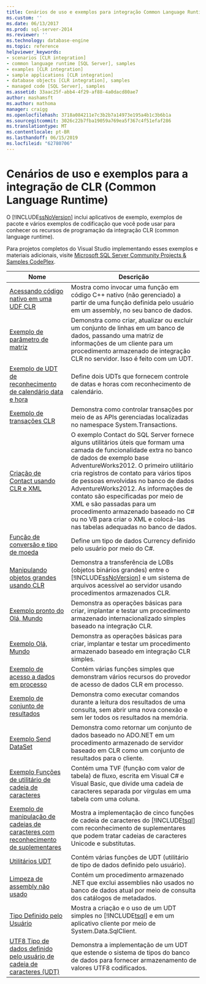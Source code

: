 ```yaml
---
title: Cenários de uso e exemplos para integração Common Language Runtime (CLR) | Microsoft Docs
ms.custom: ''
ms.date: 06/13/2017
ms.prod: sql-server-2014
ms.reviewer: ''
ms.technology: database-engine
ms.topic: reference
helpviewer_keywords:
- scenarios [CLR integration]
- common language runtime [SQL Server], samples
- examples [CLR integration]
- sample applications [CLR integration]
- database objects [CLR integration], samples
- managed code [SQL Server], samples
ms.assetid: 33aac25f-abb4-4f29-af88-4a0dacd80ae7
author: mashamsft
ms.author: mathoma
manager: craigg
ms.openlocfilehash: 3718a084211e7c3b2b7a14973e195a4b1c3b6b1a
ms.sourcegitcommit: 3026c22b7fba19059a769ea5f367c4f51efaf286
ms.translationtype: MT
ms.contentlocale: pt-BR
ms.lasthandoff: 06/15/2019
ms.locfileid: "62780706"
---
```

# <a name="usage-scenarios-and-examples-for-common-language-runtime-clr-integration"></a>Cenários de uso e exemplos para a integração de CLR (Common Language Runtime)
  O [!INCLUDE[ssNoVersion](../../includes/ssnoversion-md.md)] inclui aplicativos de exemplo, exemplos de pacote e vários exemplos de codificação que você pode usar para conhecer os recursos de programação da integração CLR (common language runtime).  
  
 Para projetos completos do Visual Studio implementando esses exemplos e materiais adicionais, visite [Microsoft SQL Server Community Projects & Samples CodePlex](https://go.microsoft.com/fwlink/?LinkID=193935).  
  
|Nome|Descrição|  
|----------|-----------------|  
|[Acessando código nativo em uma UDF CLR](../../../2014/database-engine/dev-guide/accessing-native-code-from-a-clr-udf.md)|Mostra como invocar uma função em código C++ nativo (não gerenciado) a partir de uma função definida pelo usuário em um assembly, no seu banco de dados.|  
|[Exemplo de parâmetro de matriz](../../../2014/database-engine/dev-guide/array-parameter-sample.md)|Demonstra como criar, atualizar ou excluir um conjunto de linhas em um banco de dados, passando uma matriz de informações de um cliente para um procedimento armazenado de integração CLR no servidor. Isso é feito com um UDT.|  
|[Exemplo de UDT de reconhecimento de calendário data e hora](../../../2014/database-engine/dev-guide/calendar-aware-date-and-time-udt-sample.md)|Define dois UDTs que fornecem controle de datas e horas com reconhecimento de calendário.|  
|[Exemplo de transações CLR](../../../2014/database-engine/dev-guide/clr-transactions-sample.md)|Demonstra como controlar transações por meio de as APIs gerenciadas localizadas no namespace System.Transactions.|  
|[Criação de Contact usando CLR e XML](../../../2014/database-engine/dev-guide/contact-creation-using-clr-and-xml.md)|O exemplo Contact do SQL Server fornece alguns utilitários úteis que formam uma camada de funcionalidade extra no banco de dados de exemplo base AdventureWorks2012. O primeiro utilitário cria registros de contato para vários tipos de pessoas envolvidas no banco de dados AdventureWorks2012. As informações de contato são especificadas por meio de XML e são passadas para um procedimento armazenado baseado no C# ou no VB para criar o XML e colocá-las nas tabelas adequadas no banco de dados.|  
|[Função de conversão e tipo de moeda](../../../2014/database-engine/dev-guide/currency-type-and-conversion-function.md)|Define um tipo de dados Currency definido pelo usuário por meio do C#.|  
|[Manipulando objetos grandes usando CLR](../../../2014/database-engine/dev-guide/handling-large-objects-using-clr.md)|Demonstra a transferência de LOBs (objetos binários grandes) entre o [!INCLUDE[ssNoVersion](../../includes/ssnoversion-md.md)] e um sistema de arquivos acessível ao servidor usando procedimentos armazenados CLR.|  
|[Exemplo pronto do Olá, Mundo](../../../2014/database-engine/dev-guide/hello-world-ready-sample.md)|Demonstra as operações básicas para criar, implantar e testar um procedimento armazenado internacionalizado simples baseado na integração CLR.|  
|[Exemplo Olá, Mundo](../../../2014/database-engine/dev-guide/hello-world-sample.md)|Demonstra as operações básicas para criar, implantar e testar um procedimento armazenado baseado em integração CLR simples.|  
|[Exemplo de acesso a dados em processo](../../../2014/database-engine/dev-guide/in-process-data-access-sample.md)|Contém várias funções simples que demonstram vários recursos do provedor de acesso de dados CLR em processo.|  
|[Exemplo de conjunto de resultados](../../../2014/database-engine/dev-guide/result-set-sample.md)|Demonstra como executar comandos durante a leitura dos resultados de uma consulta, sem abrir uma nova conexão e sem ler todos os resultados na memória.|  
|[Exemplo Send DataSet](../../../2014/database-engine/dev-guide/send-dataset-sample.md)|Demonstra como retornar um conjunto de dados baseado no ADO.NET em um procedimento armazenado de servidor baseado em CLR como um conjunto de resultados para o cliente.|  
|[Exemplo Funções de utilitário de cadeia de caracteres](../../../2014/database-engine/dev-guide/string-utility-functions-sample.md)|Contém uma TVF (função com valor de tabela) de fluxo, escrita em Visual C# e Visual Basic, que divide uma cadeia de caracteres separada por vírgulas em uma tabela com uma coluna.|  
|[Exemplo de manipulação de cadeias de caracteres com reconhecimento de suplementares](../../../2014/database-engine/dev-guide/supplementary-aware-string-manipulation-sample.md)|Mostra a implementação de cinco funções de cadeia de caracteres do [!INCLUDE[tsql](../../includes/tsql-md.md)] com reconhecimento de suplementares que podem tratar cadeias de caracteres Unicode e substitutas.|  
|[Utilitários UDT](../../../2014/database-engine/dev-guide/udt-utilities.md)|Contém várias funções de UDT (utilitário de tipo de dados definido pelo usuário).|  
|[Limpeza de assembly não usado](../../../2014/database-engine/dev-guide/unused-assembly-cleanup.md)|Contém um procedimento armazenado .NET que exclui assemblies não usados no banco de dados atual por meio de consulta dos catálogos de metadados.|  
|[Tipo Definido pelo Usuário](../../../2014/database-engine/dev-guide/user-defined-type.md)|Mostra a criação e o uso de um UDT simples no [!INCLUDE[tsql](../../includes/tsql-md.md)] e em um aplicativo cliente por meio de System.Data.SqlClient.|  
|[UTF8 Tipo de dados definido pelo usuário de cadeia de caracteres &#40;UDT&#41;](../../../2014/database-engine/dev-guide/utf8-string-user-defined-data-type-udt.md)|Demonstra a implementação de um UDT que estende o sistema de tipos do banco de dados para fornecer armazenamento de valores UTF8 codificados.|  
  
  
